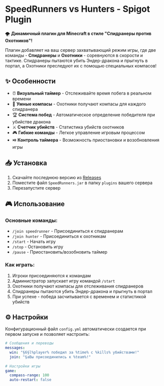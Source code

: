# SpeedRunners vs Hunters - Spigot Plugin

🌪️ **Динамичный плагин для Minecraft в стиле "Спидранеры против Охотников"!**

Плагин добавляет на ваш сервер захватывающий режим игры, где две команды - **Спидранеры** и **Охотники** - соревнуются в скорости и тактике. Спидранеры пытаются убить Эндер-дракона и прыгнуть в портал, а Охотники преследуют их с помощью специальных компасов!

## ✨ Особенности

- ⏰ **Визуальный таймер** - Отслеживайте время побега в реальном времени
- 🧭 **Умные компасы** - Охотники получают компасы для каждого спидранера
- 🏆 **Система побед** - Автоматическое определение победителя при убийстве дракона
- ⚔️ **Счетчик убийств** - Статистика убийств охотников
- 🎮 **Гибкие команды** - Легкое управление игровым процессом
- ⏯️ **Контроль таймера** - Возможность приостановки и возобновления игры

## 📥 Установка

1. Скачайте последнюю версию из [Releases](https://github.com/ваш-username/SpeedRunners/releases)
2. Поместите файл `SpeedRunners.jar` в папку `plugins` вашего сервера
3. Перезапустите сервер

## 🎮 Использование

### Основные команды:
- `/join speedrunner` - Присоединиться к спидранерам
- `/join hunter` - Присоединиться к охотникам  
- `/start` - Начать игру
- `/stop` - Остановить игру
- `/pause` - Приостановить/возобновить таймер

### Как играть:
1. Игроки присоединяются к командам
2. Администратор запускает игру командой `/start`
3. Охотники получают компасы для отслеживания спидранеров
4. Спидранеры пытаются убить Эндер-дракона и прыгнуть в портал
5. При успехе - победа засчитывается с временем и статистикой убийств

## ⚙️ Настройки

Конфигурационный файл `config.yml` автоматически создается при первом запуске и позволяет настроить:

```yaml
# Сообщения и переводы
messages:
  win: "§6§l%player% победил за %time% с %kills% убийствами!"
  join: "§aВы присоединились к %team%!"
  
# Настройки игры
game:
  compass-range: 100
  auto-restart: false
